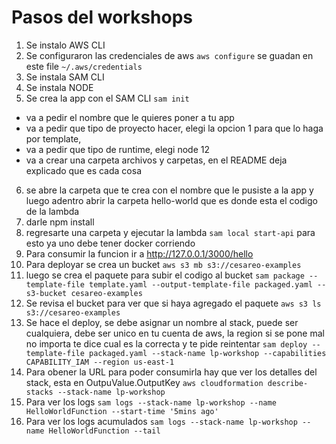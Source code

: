 # Pasos del workshops

1. Se instalo AWS CLI
2. Se configuraron las credenciales de aws
  ```aws configure```
   se guadan en este file
   ```~/.aws/credentials ```
3. Se instala SAM CLI
4. Se instala NODE
5. Se crea la app con el SAM CLI
  ```sam init```
  * va a pedir el nombre que le quieres poner a tu app
  * va a pedir que tipo de proyecto hacer, elegi la opcion 1 para que lo haga por template,
  * va a pedir que tipo de runtime, elegi node 12 
  * va a crear una carpeta archivos y carpetas, en el README deja explicado que es cada cosa
6. se abre la carpeta que te crea con el nombre que le pusiste a la app
  y luego adentro abrir la carpeta hello-world que es donde esta el codigo de la lambda
7. darle npm install
8. regresarte una carpeta y ejecutar la lambda
  ```sam local start-api```
  para esto ya uno debe tener docker corriendo
9. Para consumir la funcion ir a http://127.0.0.1/3000/hello
10. Para deployar se crea un bucket
  ```aws s3 mb s3://cesareo-examples```
11. luego se crea el paquete para subir el codigo al bucket
  ```sam package --template-file template.yaml --output-template-file packaged.yaml --s3-bucket cesareo-examples```
12. Se revisa el bucket para ver que si haya agregado el paquete
  ```aws s3 ls s3://cesareo-examples```
13. Se hace el deploy, se debe asignar un nombre al stack, puede ser cualquiera, debe ser unico en tu cuenta de aws, la region si se pone mal no importa te dice cual es la correcta y te pide reintentar
  ```sam deploy --template-file packaged.yaml --stack-name lp-workshop --capabilities CAPABILITY_IAM --region us-east-1```
14. Para obener la URL para poder consumirla hay que ver los detalles del stack, esta en OutpuValue.OutputKey
  ```aws cloudformation describe-stacks --stack-name lp-workshop```
15. Para ver los logs
  ```sam logs --stack-name lp-workshop --name HelloWorldFunction --start-time '5mins ago'```
16. Para ver los logs acumulados
  ```sam logs --stack-name lp-workshop --name HelloWorldFunction --tail```



